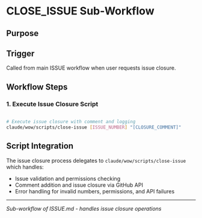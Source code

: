 # CLOSE_ISSUE Sub-Workflow

## Purpose

## Trigger
Called from main ISSUE workflow when user requests issue closure.

## Workflow Steps

### 1. Execute Issue Closure Script
```bash

# Execute issue closure with comment and logging
claude/wow/scripts/close-issue [ISSUE_NUMBER] "[CLOSURE_COMMENT]"

```

## Script Integration

The issue closure process delegates to `claude/wow/scripts/close-issue` which handles:
- Issue validation and permissions checking
- Comment addition and issue closure via GitHub API
- Error handling for invalid numbers, permissions, and API failures

---
*Sub-workflow of ISSUE.md - handles issue closure operations*